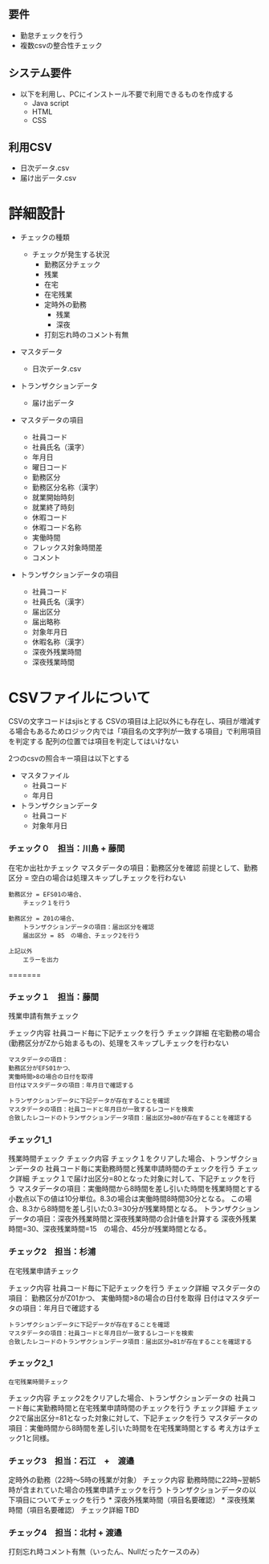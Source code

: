 ## 要件

* 勤怠チェックを行う
* 複数csvの整合性チェック

## システム要件

* 以下を利用し、PCにインストール不要で利用できるものを作成する
    * Java script
    * HTML
    * CSS

## 利用CSV
* 日次データ.csv
* 届け出データ.csv

# 詳細設計

* チェックの種類
    * チェックが発生する状況
        * 勤務区分チェック
        * 残業
        * 在宅
        * 在宅残業
        * 定時外の勤務
            * 残業
            * 深夜
        * 打刻忘れ時のコメント有無

* マスタデータ
    * 日次データ.csv
* トランザクションデータ
    * 届け出データ

* マスタデータの項目
    * 社員コード
    * 社員氏名（漢字）
    * 年月日
    * 曜日コード
    * 勤務区分
    * 勤務区分名称（漢字）
    * 就業開始時刻
    * 就業終了時刻
    * 休暇コード
    * 休暇コード名称
    * 実働時間
    * フレックス対象時間差
    * コメント
* トランザクションデータの項目
    * 社員コード
    * 社員氏名（漢字）
    * 届出区分
    * 届出略称
    * 対象年月日
    * 休暇名称（漢字）
    * 深夜外残業時間
    * 深夜残業時間

# CSVファイルについて
CSVの文字コードはsjisとする
CSVの項目は上記以外にも存在し、項目が増減する場合もあるためロジック内では「項目名の文字列が一致する項目」で利用項目を判定する
配列の位置では項目を判定してはいけない

2つのcsvの照合キー項目は以下とする
* マスタファイル
    * 社員コード
    * 年月日
* トランザクションデータ
    * 社員コード
    * 対象年月日

### チェック０　担当：川島 + 藤間
在宅か出社かチェック
マスタデータの項目：勤務区分を確認
前提として、勤務区分 = 空白の場合は処理スキップしチェックを行わない

    勤務区分 = EFS01の場合、
	    チェック１を行う
 
    勤務区分 = Z01の場合、
	    トランザクションデータの項目：届出区分を確認
	    届出区分 = 85　の場合、チェック2を行う
    
    上記以外    
		エラーを出力    
=======
### チェック１　担当：藤間
残業申請有無チェック

チェック内容
    社員コード毎に下記チェックを行う
チェック詳細
    在宅勤務の場合(勤務区分がZから始まるもの)、処理をスキップしチェックを行わない

    マスタデータの項目：
    勤務区分がEFS01かつ、
    実働時間>8の場合の日付を取得
    日付はマスタデータの項目：年月日で確認する

    トランザクションデータに下記データが存在することを確認
    マスタデータの項目：社員コードと年月日が一致するレコードを検索
    合致したレコードのトランザクションデータ項目：届出区分=80が存在することを確認する
### チェック1_1
残業時間チェック
チェック内容
    チェック１をクリアした場合、トランザクションデータの
    社員コード毎に実勤務時間と残業申請時間のチェックを行う
チェック詳細
    チェック１で届け出区分=80となった対象に対して、下記チェックを行う
    マスタデータの項目：実働時間から8時間を差し引いた時間を残業時間とする
        小数点以下の値は10分単位。8.3の場合は実働時間8時間30分となる。
        この場合、8.3から8時間を差し引いた0.3=30分が残業時間となる。
    トランザクションデータの項目：深夜外残業時間と深夜残業時間の合計値を計算する
        深夜外残業時間=30、深夜残業時間=15　の場合、45分が残業時間となる。
    

### チェック2　担当：杉浦
在宅残業申請チェック

チェック内容
    社員コード毎に下記チェックを行う
チェック詳細
    マスタデータの項目：
    勤務区分がZ01かつ、
    実働時間>8の場合の日付を取得
    日付はマスタデータの項目：年月日で確認する

    トランザクションデータに下記データが存在することを確認
    マスタデータの項目：社員コードと年月日が一致するレコードを検索
    合致したレコードのトランザクションデータ項目：届出区分=81が存在することを確認する
### チェック2_1
    在宅残業時間チェック
チェック内容
    チェック2をクリアした場合、トランザクションデータの
    社員コード毎に実勤務時間と在宅残業申請時間のチェックを行う
チェック詳細
    チェック2で届出区分=81となった対象に対して、下記チェックを行う
    マスタデータの項目：実働時間から8時間を差し引いた時間を在宅残業時間とする
        考え方はチェック1と同様。



### チェック3　担当：石江　+　渡邉
定時外の勤務（22時～5時の残業が対象）
チェック内容
    勤務時間に22時~翌朝5時が含まれていた場合の残業申請チェックを行う
    トランザクションデータの以下項目についてチェックを行う
    * 深夜外残業時間（項目名要確認）
    * 深夜残業時間（項目名要確認）
チェック詳細
    TBD
### チェック4　担当：北村 + 渡邉
打刻忘れ時コメント有無（いったん、Nullだったケースのみ）